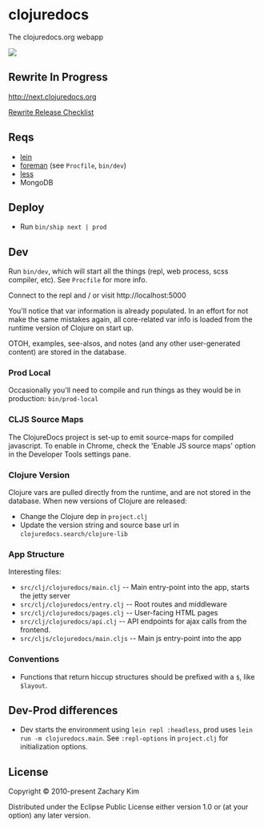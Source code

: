 # clojuredocs

The clojuredocs.org webapp

![](http://cl.ly/image/1C2o2d181716/Screen%20Shot%202014-07-12%20at%202.03.25%20AM.png)


## Rewrite In Progress

http://next.clojuredocs.org

[Rewrite Release Checklist](https://github.com/zk/clojuredocs/blob/clj-rewrite/.notes.zk.org#release-checklist)


## Reqs

* [lein](http://leiningen.org)
* [foreman](https://github.com/ddollar/foreman) (see `Procfile`, `bin/dev`)
* [less](http://lesscss.org/)
* MongoDB

## Deploy

* Run `bin/ship next | prod`


## Dev

Run `bin/dev`, which will start all the things (repl, web process,
scss compiler, etc). See `Procfile` for more info.

Connect to the repl and / or visit http://localhost:5000

You'll notice that var information is already populated. In an effort for not make the same mistakes again, all core-related var info is loaded from the runtime version of Clojure on start up.

OTOH, examples, see-alsos, and notes (and any other user-generated content) are stored in the database.

### Prod Local

Occasionally you'll need to compile and run things as they would be in production: `bin/prod-local`


### CLJS Source Maps

The ClojureDocs project is set-up to emit source-maps for compiled javascript. To enable in Chrome, check the 'Enable JS source maps' option in the Developer Tools settings pane.


### Clojure Version

Clojure vars are pulled directly from the runtime, and are not stored in the database. When new versions of Clojure are released:

* Change the Clojure dep in `project.clj`
* Update the version string and source base url in `clojuredocs.search/clojure-lib`


### App Structure

Interesting files:

* `src/clj/clojuredocs/main.clj` -- Main entry-point into the app, starts the jetty server
* `src/clj/clojuredocs/entry.clj` -- Root routes and middleware
* `src/clj/clojuredocs/pages.clj` -- User-facing HTML pages
* `src/clj/clojuredocs/api.clj` -- API endpoints for ajax calls from the frontend.
* `src/cljs/clojuredocs/main.cljs` -- Main js entry-point into the app


### Conventions

* Functions that return hiccup structures should be prefixed with a `$`, like `$layout`.


## Dev-Prod differences

* Dev starts the environment using `lein repl :headless`, prod uses `lein run -m clojuredocs.main`. See `:repl-options` in `project.clj` for initialization options.


## License

Copyright © 2010-present Zachary Kim

Distributed under the Eclipse Public License either version 1.0 or (at
your option) any later version.
